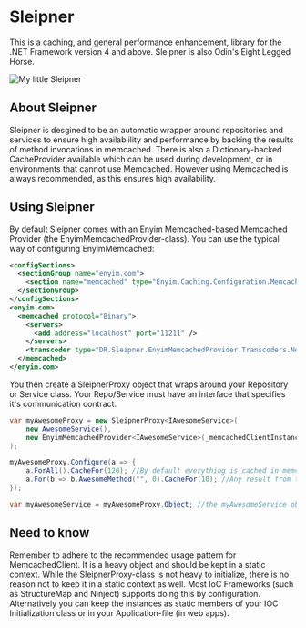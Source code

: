 # Sleipner
This is a caching, and general performance enhancement, library for the .NET Framework version 4 and above. Sleipner is also Odin's Eight Legged Horse.

![My little Sleipner](http://24.media.tumblr.com/tumblr_m4jjr17oGK1rwcxwko1_500.png)

## About Sleipner
Sleipner is desgined to be an automatic wrapper around repositories and services to ensure high availablility and performance by backing the results of method invocations in memcached. There is also a Dictionary-backed CacheProvider available which can be used during development, or in environments that cannot use Memcached. However using Memcached is always recommended, as this ensures high availability.

## Using Sleipner
By default Sleipner comes with an Enyim Memcached-based Memcached Provider (the EnyimMemcachedProvider<T>-class). You can use the typical way of configuring EnyimMemcached:

```xml
<configSections>
  <sectionGroup name="enyim.com">
    <section name="memcached" type="Enyim.Caching.Configuration.MemcachedClientSection, Enyim.Caching" />
  </sectionGroup>
</configSections>
<enyim.com>
  <memcached protocol="Binary">
    <servers>
      <add address="localhost" port="11211" />
    </servers>
    <transcoder type="DR.Sleipner.EnyimMemcachedProvider.Transcoders.NewtonsoftTranscoder, DR.Sleipner.EnyimMemcachedProvider" factory="DR.Sleipner.EnyimMemcachedProvider.Transcoders.NewtonsoftProvider, DR.Sleipner.EnyimMemcachedProvider" />
  </memcached>
</enyim.com>

```

You then create a SleipnerProxy object that wraps around your Repository or Service class. Your Repo/Service must have an interface that specifies it's communication contract.

```csharp
var myAwesomeProxy = new SleipnerProxy<IAwesomeService>(
    new AwesomeService(),
    new EnyimMemcachedProvider<IAwesomeService>(_memcachedClientInstance)
);

myAwesomeProxy.Configure(a => {
    a.ForAll().CacheFor(120); //By default everything is cached in memcached for 2 minutes
    a.For(b => b.AwesomeMethod("", 0).CacheFor(10); //Any result from the AwesomeMethod is only cached for 10 seconds though
});

var myAwesomeService = myAwesomeProxy.Object; //the myAwesomeService object is now backed in memcached.

```
## Need to know
Remember to adhere to the recommended usage pattern for MemcachedClient. It is a heavy object and should be kept in a static context. While the SleipnerProxy-class is not heavy to initialize, there is no reason not to keep it in a static context as well. Most IoC Frameworks (such as StructureMap and Ninject) supports doing this by configuration. Alternatively you can keep the instances as static members of your IOC Initialization class or in your Application-file (in web apps).